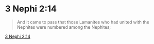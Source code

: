 # 3 Nephi 2:14

> And it came to pass that those Lamanites who had united with the Nephites were numbered among the Nephites;

[3 Nephi 2:14](https://www.churchofjesuschrist.org/study/scriptures/bofm/3-ne/2?lang=eng&id=p14#p14)



